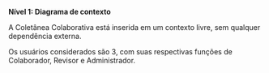 **Nível 1: Diagrama de contexto**

A Coletânea Colaborativa está inserida em um contexto livre, sem qualquer dependência externa.

Os usuários considerados são 3, com suas respectivas funções de Colaborador, Revisor e Administrador.
